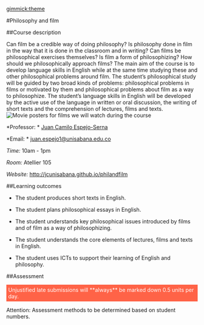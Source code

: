[gimmick:theme](united)

#Philosophy and film

##Course description 

Can film be a credible way of doing philosophy? Is philosophy done in film in the way that it is done in the classroom and in writing? Can films be philosophical exercises themselves? Is film a form of philosophizing? How should we philosophically approach films? The main aim of the course is to develop language skills in English while at the same time studying these and other philosophical problems around film. The student’s philosophical study will be guided by two broad kinds of problems: philosophical problems in films or motivated by them and philosophical problems about film as a way to philosophize. The student’s language skills in English will be developed by the active use of the language in written or oral discussion, the writing of short texts and the comprehension of lectures, films and texts. ![Movie posters for films we will watch during the course](https://jcunisabana.github.io/philandfilm/img/posters2.jpg "Movie posters for films we will watch during the course.")

*Professor: * [Juan Camilo Espejo-Serna](http://jcunisabana.github.io/)

*Email: * juan.espejo1@unisabana.edu.co

*Time:* 10am - 1pm 

*Room:* Atellier 105

*Website:* http://jcunisabana.github.io/philandfilm

##Learning outcomes


- The student produces short texts in English.

- The student plans philosophical essays in English.

- The student understands key philosophical issues introduced by films and of film as a way of philosophizing.

- The student understands the core elements of lectures, films and texts in English.

-   The student uses ICTs to support their learning of English and philosophy.

##Assessment
<p style="color:white; background-color:Tomato; padding: 5px; "> Unjustified late submissions will **always** be marked down 0.5 units per day.</p>

Attention: Assessment methods to be determined based on student numbers.

<!--
|Module|Activity|Percentage|
| --- | --- | --- |
|1|    Class participation               |15%
 |    1 |    Reseña                              |    15%
 |    2 |    Protocolo                            |   15%
|     2 |    Relatoría                             |  15%
 |    3 |    Abstract del ensayo argumentativo   |    10%
  |   3  |   Ensayo argumentativo         |           30%
-->



